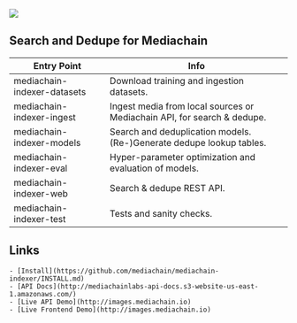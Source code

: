 
[<img src="https://github.com/mediachain/mediachain-indexer/raw/master/diagram_1.png">](https://github.com/mediachain/mediachain-indexer/raw/master/diagram_1.png)

## Search and Dedupe for Mediachain

Entry Point                 |  Info
----------------------------|---------------------
mediachain-indexer-datasets | Download training and ingestion datasets.
mediachain-indexer-ingest   | Ingest media from local sources or Mediachain API, for search & dedupe.
mediachain-indexer-models   | Search and deduplication models. (Re-)Generate dedupe lookup tables.
mediachain-indexer-eval     | Hyper-parameter optimization and evaluation of models.
mediachain-indexer-web      | Search & dedupe REST API.
mediachain-indexer-test     | Tests and sanity checks.

## Links

    - [Install](https://github.com/mediachain/mediachain-indexer/INSTALL.md)
    - [API Docs](http://mediachainlabs-api-docs.s3-website-us-east-1.amazonaws.com/)
    - [Live API Demo](http://images.mediachain.io)
    - [Live Frontend Demo](http://images.mediachain.io)
